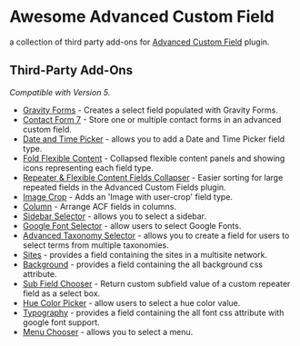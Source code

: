 Awesome Advanced Custom Field
===========

a collection of third party add-ons for [Advanced Custom Field](http://www.advancedcustomfields.com/) plugin.

## Third-Party Add-Ons
*Compatible with Version 5.*

* [Gravity Forms](https://github.com/stormuk/Gravity-Forms-ACF-Field) - Creates a select field populated with Gravity Forms.
* [Contact Form 7](https://github.com/taylormsj/acf-cf7) - Store one or multiple contact forms in an advanced custom field.
* [Date and Time Picker](https://github.com/soderlind/acf-field-date-time-picker) - allows you to add a Date and Time Picker field type.
* [Fold Flexible Content](https://github.com/urre/acf-fold-flexible) - Collapsed flexible content panels and showing icons representing each field type.
* [Repeater & Flexible Content Fields Collapser](https://github.com/mrwweb/ACF-Repeater-Collapser) - Easier sorting for large repeated fields in the Advanced Custom Fields plugin.
* [Image Crop](https://github.com/andersthorborg/ACF-Image-Crop) - Adds an 'Image with user-crop' field type.
* [Column](https://github.com/tmconnect/ACF-Column-Field) - Arrange ACF fields in columns.
* [Sidebar Selector](https://github.com/danielpataki/acf-sidebar-selector) - allows you to select a sidebar.
* [Google Font Selector](https://github.com/wp-plugins/acf-google-font-selector-field) - allow users to select Google Fonts.
* [Advanced Taxonomy Selector](https://github.com/danielpataki/acf-advanced-taxonomy-selector) - allows you to create a field for users to select terms from multiple taxonomies.
* [Sites](https://github.com/jonathan-dejong/acf-sites) - provides a field containing the sites in a multisite network.
* [Background](https://github.com/reyhoun/acf-background) - provides a field containing the all background css attribute.
* [Sub Field Chooser](https://github.com/reyhoun/acf-subfield-chooser) - Return custom subfield value of a custom repeater field as a select box.
* [Hue Color Picker](https://github.com/reyhoun/acf-hue-color-picker) - allow users to select a hue color value.
* [Typography](https://github.com/reyhoun/acf-typography) - provides a field containing the all font css attribute with google font support.
* [Menu Chooser](https://github.com/reyhoun/acf-menu-chooser) - allows you to select a menu.

